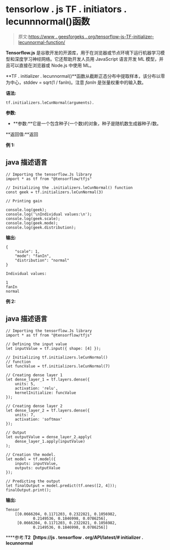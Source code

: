 # tensorlow . js TF . initiators . lecunnnormal()函数

> 原文:[https://www . geesforgeks . org/tensorflow-js-TF-initializer-lecunnormal-function/](https://www.geeksforgeeks.org/tensorflow-js-tf-initializers-lecunnormal-function/)

**Tensorflow.js** 是谷歌开发的开源库，用于在浏览器或节点环境下运行机器学习模型和深度学习神经网络。它还帮助开发人员用 JavaScript 语言开发 ML 模型，并且可以直接在浏览器或 Node.js 中使用 ML。

**TF . initializer . lecunnormal()**函数从截断正态分布中提取样本，该分布以零为中心，stddev = sqrt(1 / fanIn)。注意 *fanIn* 是张量权重中的输入数。

**语法:**

```
tf.initializers.leCunNormal(arguments).
```

**参数:**

*   **参数:**它是一个包含种子(一个数)的对象，种子是随机数生成器种子/数。

**返回值:**返回

****例 1:****

## **java 描述语言**

```
// Importing the tensorflow.Js library
import * as tf from "@tensorflow/tfjs"

// Initializing the .initializers.leCunNormal() function
const geek = tf.initializers.leCunNormal(3)

// Printing gain

console.log(geek);
console.log('\nIndividual values:\n');
console.log(geek.scale);
console.log(geek.mode);
console.log(geek.distribution);
```

 ****输出:****

```
{
    "scale": 1,
    "mode": "fanIn",
    "distribution": "normal"
}

Individual values:

1
fanIn
normal
```

****例 2:****

## **java 描述语言**

```
// Importing the tensorflow.Js library
import * as tf from "@tensorflow/tfjs"

// Defining the input value
let inputValue = tf.input({ shape: [4] });

// Initializing tf.initializers.leCunNormal()
// function
let funcValue = tf.initializers.leCunNormal(7)

// Creating dense layer 1
let dense_layer_1 = tf.layers.dense({
    units: 5,
    activation: 'relu',
    kernelInitialize: funcValue
});

// Creating dense layer 2
let dense_layer_2 = tf.layers.dense({
    units: 7,
    activation: 'softmax'
});

// Output
let outputValue = dense_layer_2.apply(
    dense_layer_1.apply(inputValue)
);

// Creation the model.
let model = tf.model({
    inputs: inputValue,
    outputs: outputValue
});

// Predicting the output
let finalOutput = model.predict(tf.ones([2, 4]));
finalOutput.print();
```

****输出:****

```
Tensor
    [[0.0666204, 0.1171203, 0.2322821, 0.1056982, 
            0.2149536, 0.1846998, 0.0786256],
     [0.0666204, 0.1171203, 0.2322821, 0.1056982, 
            0.2149536, 0.1846998, 0.0786256]]
```

****参考:**T2【https://js . tensorflow . org/API/latest/# initializer . lecunnormal**